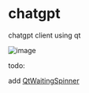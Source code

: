 # chatgpt
chatgpt client using qt

![image](https://github.com/farleyrunkel/chatgpt/assets/162782461/6d5d720c-3f50-4e1a-9fa2-c342b9af29f7)


todo:

add [QtWaitingSpinner](https://github.com/snowwlex/QtWaitingSpinner)
